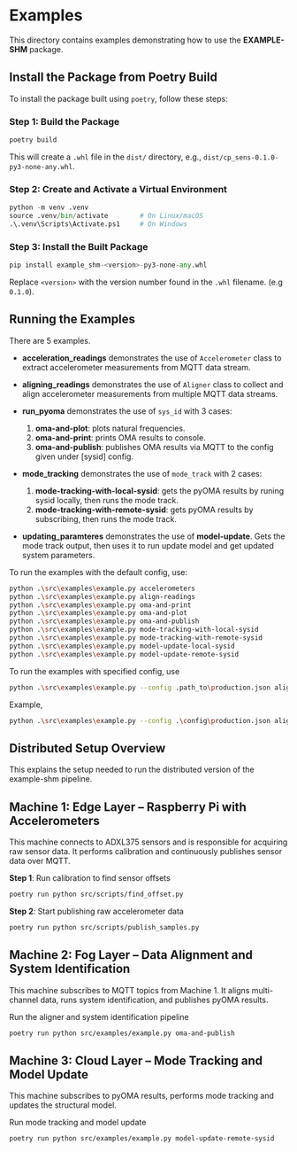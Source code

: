 # Examples

This directory contains examples demonstrating how to use
the **EXAMPLE-SHM** package.

## Install the Package from Poetry Build

To install the package built using `poetry`, follow these steps:

### Step 1: Build the Package

```bash
poetry build
```

This will create a `.whl` file in the `dist/` directory,
e.g., `dist/cp_sens-0.1.0-py3-none-any.whl`.

### Step 2: Create and Activate a Virtual Environment

```py
python -m venv .venv
source .venv/bin/activate        # On Linux/macOS
.\.venv\Scripts\Activate.ps1     # On Windows
```

### Step 3: Install the Built Package

```py
pip install example_shm-<version>-py3-none-any.whl
```

Replace `<version>` with the version number found in the `.whl`
filename. (e.g `0.1.0`).

## Running the Examples

There are 5 examples.

* **acceleration_readings** demonstrates the use of `Accelerometer` class to extract
  accelerometer measurements from MQTT data stream.
* **aligning_readings** demonstrates the use of `Aligner` class to collect and
  align accelerometer measurements from multiple MQTT data streams.

* **run_pyoma** demonstrates the use of `sys_id` with 3 cases:
    1. **oma-and-plot**: plots natural frequencies.
    1. **oma-and-print**: prints OMA results to console.
    1. **oma-and-publish**: publishes OMA results via MQTT to the config given under [sysid] config.

* **mode_tracking** demonstrates the use of `mode_track` with 2 cases:
    1. **mode-tracking-with-local-sysid**: gets the pyOMA results by runing sysid
       locally, then runs the mode track.
    1. **mode-tracking-with-remote-sysid**: gets pyOMA results by subscribing,
       then runs the mode track.

* **updating_paramteres** demonstrates the use of **model-update**.
  Gets the mode track output, then uses it to run update model and
  get updated system parameters.

To run the examples with the default config, use:

```bash
python .\src\examples\example.py accelerometers
python .\src\examples\example.py align-readings
python .\src\examples\example.py oma-and-print
python .\src\examples\example.py oma-and-plot
python .\src\examples\example.py oma-and-publish
python .\src\examples\example.py mode-tracking-with-local-sysid
python .\src\examples\example.py mode-tracking-with-remote-sysid
python .\src\examples\example.py model-update-local-sysid
python .\src\examples\example.py model-update-remote-sysid

```

To run the examples with specified config, use

```bash
python .\src\examples\example.py --config .path_to\production.json align-readings
```

Example,

```bash
python .\src\examples\example.py --config .\config\production.json align-readings
```

## Distributed Setup Overview

This explains the setup needed to run the distributed version of the example-shm pipeline.

## Machine 1: Edge Layer – Raspberry Pi with Accelerometers

This machine connects to ADXL375 sensors and is responsible for acquiring raw sensor data.
It performs calibration and continuously publishes sensor data over MQTT.

**Step 1**: Run calibration to find sensor offsets

```bash
poetry run python src/scripts/find_offset.py
```

**Step 2**: Start publishing raw accelerometer data

```bash
poetry run python src/scripts/publish_samples.py
```

## Machine 2: Fog Layer – Data Alignment and System Identification

This machine subscribes to MQTT topics from Machine 1. It aligns multi-channel data, runs system identification,
and publishes pyOMA results.

Run the aligner and system identification pipeline

```bash
poetry run python src/examples/example.py oma-and-publish
```

## Machine 3: Cloud Layer – Mode Tracking and Model Update

This machine subscribes to pyOMA results, performs mode tracking and updates the structural model.

Run mode tracking and model update

```bash
poetry run python src/examples/example.py model-update-remote-sysid
```